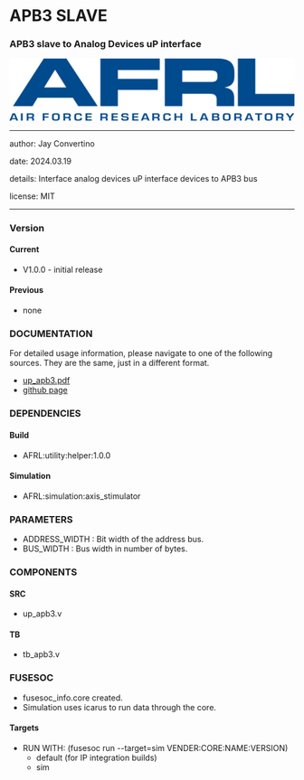 # APB3 SLAVE
### APB3 slave to Analog Devices uP interface

![image](docs/manual/img/AFRL.png)

---

   author: Jay Convertino   
   
   date: 2024.03.19
   
   details: Interface analog devices uP interface devices to APB3 bus
   
   license: MIT   
   
---

### Version
#### Current
  - V1.0.0 - initial release

#### Previous
  - none

### DOCUMENTATION
  For detailed usage information, please navigate to one of the following sources. They are the same, just in a different format.

  - [up_apb3.pdf](docs/manual/up_apb3.pdf)
  - [github page](https://johnathan-convertino-afrl.github.io/up_apb3/)

### DEPENDENCIES
#### Build

  - AFRL:utility:helper:1.0.0
  
#### Simulation

  - AFRL:simulation:axis_stimulator

### PARAMETERS

* ADDRESS_WIDTH : Bit width of the address bus.
* BUS_WIDTH     : Bus width in number of bytes.

### COMPONENTS
#### SRC

* up_apb3.v

#### TB

* tb_apb3.v
  
### FUSESOC

* fusesoc_info.core created.
* Simulation uses icarus to run data through the core.

#### Targets

* RUN WITH: (fusesoc run --target=sim VENDER:CORE:NAME:VERSION)
  - default (for IP integration builds)
  - sim
